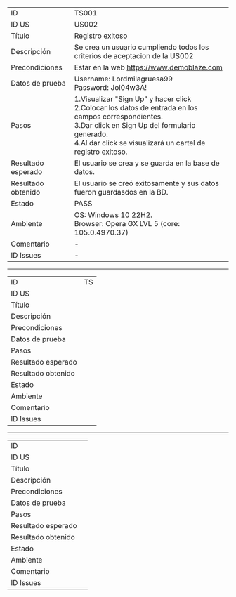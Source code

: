 |                    |                                                                                                                                                                                                               |
| ------------------ | ------------------------------------------------------------------------------------------------------------------------------------------------------------------------------------------------------------- |
| ID                 |  TS001                                                                                                                                                                                                               |
| ID US              |  US002                                                                                                                                                                                                               |
| Título             | Registro exitoso                                                                                                                                                                                                              |
| Descripción        |  Se crea un usuario cumpliendo todos los criterios de aceptacion de la US002                                                                                                                                                                                                               |
| Precondiciones     |  Estar en la web https://www.demoblaze.com                                                                                                                                                                                                               |
| Datos de prueba    |  Username: Lordmilagruesa99<br>Password: Jol04w3A!                                                                                                                                                                                                               |
| Pasos              |  1.Visualizar "Sign Up" y hacer click<br> 2.Colocar los datos de entrada en los campos correspondientes.<br> 3.Dar click en Sign Up del formulario generado.<br> 4.Al dar click se visualizará un cartel de registro exitoso.                                                                                                                                                                                                             |
| Resultado esperado |  El usuario se crea y se guarda en la base de datos.                                                                                                                                                                                                             |
| Resultado obtenido |  El usuario se creó exitosamente y sus datos fueron guardasdos en la BD.                                                                                                                                                                                                             |
| Estado             |  PASS                                                                                                                                                                                                             |
| Ambiente             | OS: Windows 10 22H2.<br>Browser: Opera GX LVL 5 (core: 105.0.4970.37)                                                                                                                                                                                                               |
| Comentario         |  -                                                                                                                                                                                                             |
| ID Issues          | -                                                                                                                                                                                                              |

<hr>

|                    |                                                                                                                                                                                                               |
| ------------------ | ------------------------------------------------------------------------------------------------------------------------------------------------------------------------------------------------------------- |
| ID                 | TS                                                                                                                                                                                                                |
| ID US              |                                                                                                                                                                                                               |
| Título             |                                                                                                                                                                                                               |
| Descripción        |                                                                                                                                                                                                               |
| Precondiciones     |                                                                                                                                                                                                               |
| Datos de prueba    |                                                                                                                                                                                                               |
| Pasos              |                                                                                                                                                                                                               |
| Resultado esperado |                                                                                                                                                                                                               |
| Resultado obtenido |                                                                                                                                                                                                               |
| Estado             |                                                                                                                                                                                                               |
| Ambiente             |                                                                                                                                                                                                               |
| Comentario         |                                                                                                                                                                                                               |
| ID Issues          |                                                                                                                                                                                                               |

<hr>

|                    |                                                                                                                                                                                                               |
| ------------------ | ------------------------------------------------------------------------------------------------------------------------------------------------------------------------------------------------------------- |
| ID                 |                                                                                                                                                                                                               |
| ID US              |                                                                                                                                                                                                               |
| Título             |                                                                                                                                                                                                               |
| Descripción        |                                                                                                                                                                                                               |
| Precondiciones     |                                                                                                                                                                                                               |
| Datos de prueba    |                                                                                                                                                                                                               |
| Pasos              |                                                                                                                                                                                                               |
| Resultado esperado |                                                                                                                                                                                                               |
| Resultado obtenido |                                                                                                                                                                                                               |
| Estado             |                                                                                                                                                                                                               |
| Ambiente             |                                                                                                                                                                                                               |
| Comentario         |                                                                                                                                                                                                               |
| ID Issues          |                                                                                                                                                                                                               |
